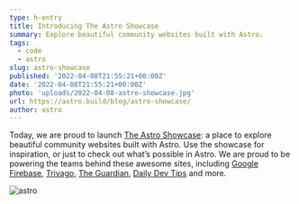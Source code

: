 ```yaml
---
type: h-entry
title: Introducing The Astro Showcase
summary: Explore beautiful community websites built with Astro.
tags:
  - code
  - astro
slug: astro-showcase
published: '2022-04-08T21:55:21+00:00Z'
date: '2022-04-08T21:55:21+00:00Z'
photo: 'uploads/2022-04-08-astro-showcase.jpg'
url: https://astro.build/blog/astro-showcase/
author: astro
---
```


Today, we are proud to launch [The Astro Showcase](https://astro.build/showcase): a place to explore beautiful community websites built with Astro. Use the showcase for inspiration, or just to check out what’s possible in Astro. We are proud to be powering the teams behind these awesome sites, including [Google Firebase](https://firebase.blog/), [Trivago](https://tech.trivago.com/), [The Guardian](https://developers.theguardian.com/), [Daily Dev Tips](https://daily-dev-tips.com/) and more.

![astro](/uploads/2022-04-08-astro-showcase-screenshot.jpg)
